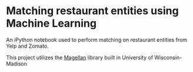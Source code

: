 # Matching restaurant entities using Machine Learning

An iPython notebook used to perform matching on restaurant entities from Yelp and Zomato.

This project utilizes the [Magellan](https://sites.google.com/site/anhaidgroup/projects/magellan) library built in University of Wisconsin-Madison 
